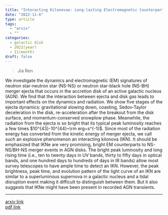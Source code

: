 ```yaml
---
title: "Interacting Kilonovae: Long-lasting Electromagnetic Counterparts to Binary Mergers in the Accretion Disks of Active Galactic Nuclei"
date: "2022-11-6"
type: article
tags:
  - "arxiv"
  - ""
categories:
  - galactic disk
  - 2022(year)
  - 11(month)
draft: false
---
```


> Jia Ren

We investigate the dynamics and electromagnetic (EM) signatures of neutron star-neutron star (NS-NS) or neutron star-black hole (NS-BH) merger ejecta that occurs in the accretion disk of an active galactic nucleus (AGN). We find that the interaction between ejecta and disk gas leads to important effects on the dynamics and radiation. We show five stages of the ejecta dynamics: gravitational slowing down, coasting, Sedov-Taylor deceleration in the disk, re-acceleration after the breakout from the disk surface, and momentum-conserved snowplow phase. Meanwhile, the radiation from the ejecta is so bright that its typical peak luminosity reaches a few times $10^{43}-10^{44}~\rm erg~s^{-1}$. Since most of the radiation energy has converted from the kinetic energy of merger ejecta, we call such an explosive phenomenon an interacting kilonova (IKN). It should be emphasized that IKNe are very promising, bright EM counterparts to NS-NS/BH-NS merger events in AGN disks. The bright peak luminosity and long rising time (i.e., ten to twenty days in UV bands, thirty to fifty days in optical bands, and one hundred days to hundreds of days in IR bands) allow most survey telescopes to have ample time to detect an IKN. However, the peak brightness, peak time, and evolution pattern of the light curve of an IKN are similar to a superluminous supernova in a galactic nucleus and a tidal disruption event making it difficult to distinguish between them. But it also suggests that IKNe might have been present in recorded AGN transients.

---

[arxiv link](https://arxiv.org/abs/2211.03097)  
[pdf link](https://arxiv.org/pdf/2211.03097)